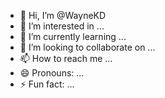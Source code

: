 - 👋 Hi, I’m @WayneKD
- 👀 I’m interested in ...
- 🌱 I’m currently learning ...
- 💞️ I’m looking to collaborate on ...
- 📫 How to reach me ...
- 😄 Pronouns: ...
- ⚡ Fun fact: ...

<!---
WayneKD/WayneKD is a ✨ special ✨ repository because its `README.md` (this file) appears on your GitHub profile.
You can click the Preview link to take a look at your changes.
--->
